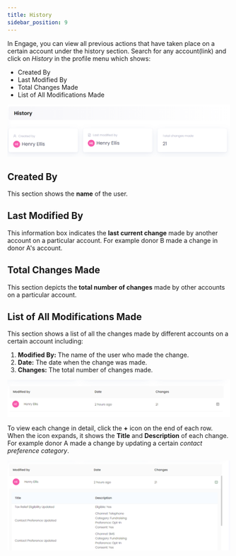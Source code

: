 ```yaml
---
title: History
sidebar_position: 9
---
```


In Engage, you can view all previous actions that have taken place on a certain account under the history section. Search for any account(link) and click on *History* in the profile menu which shows:

- Created By
- Last Modified By
- Total Changes Made
- List of All Modifications Made

![History Page](./history-1.png)

## Created By

This section shows the **name** of the user. 

## Last Modified By

This information box indicates the **last current change** made by another account on a particular account. For example donor B made a change in donor A's account.

## Total Changes Made

This section depicts the **total number of changes** made by other accounts on a particular account.

## List of All Modifications Made

This section shows a list of all the changes made by different accounts on a certain account including:

1. **Modified By:** The name of the user who made the change.
2. **Date:** The date when the change was made.
3. **Changes:** The total number of changes made.

![History List](./history-list.png)

To view each change in detail, click the **+** icon on the end of each row. When the icon expands, it shows the **Title** and **Description** of each change. For example donor A made a change by updating a certain *contact preference category*.

![History Detail](./history-detail.png)